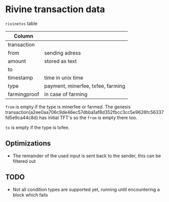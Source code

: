 # Rivine transaction data

`rivinetxs` table

| Column          | |
| --------------- | - |
| transaction     |  |
| from | sending adress |
| amount            | stored as text |
| to          |  |
| timestamp       |  time in unix time |
| type            | payment, minerfee, txfee, farming |
| farmingproof    | in case of farming |

`from` is empty if the type is  minerfee or farmed. The genesis transaction(a2ee0aa706c9de46ec57dbba1af8d352fbcc3cc5e9626fc56337fd5e9ca44c8d) has initial TFT's so the `from` is empty there too.

`to` is empty if the type is txfee.

## Optimizations

- The remainder of the used input is sent back to the sender, this can be filtered out

## TODO

- Not all condition types are supported yet, running until encountering a block which fails
